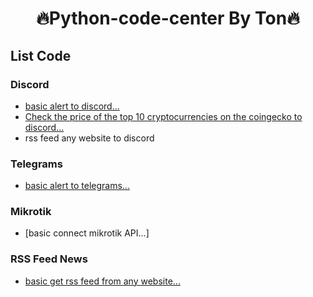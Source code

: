 <h1 align="center">🔥Python-code-center By Ton🔥</h1>

## List Code 

### Discord
* [basic alert to discord...](/python%20basic%20alert%20discord.txt)
* [Check the price of the top 10 cryptocurrencies on the coingecko to discord...](/crypto%20price%20to%20discord.txt)
* rss feed any website to discord

### Telegrams
* [basic alert to telegrams...](/python%20basic%20alert%20telegrams.txt)


### Mikrotik
* [basic connect mikrotik API...]


### RSS Feed News
* [basic get rss feed from any website...](/get%20rss%20feed%20any%20website.txt)
